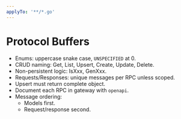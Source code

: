 ```yaml
---
applyTo: '**/*.go'
---
```


# Protocol Buffers

- Enums: uppercase snake case, `UNSPECIFIED` at 0.
- CRUD naming: Get, List, Upsert, Create, Update, Delete.
- Non-persistent logic: IsXxx, GenXxx.
- Requests/Responses: unique messages per RPC unless scoped.
- Upsert must return complete object.
- Document each RPC in gateway with `openapi`.
- Message ordering:
  - Models first.
  - Request/response second.
